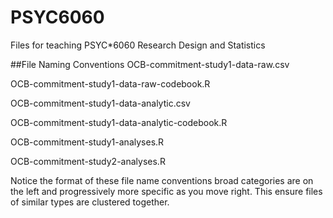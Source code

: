 # PSYC6060
Files for teaching PSYC*6060 Research Design and Statistics


##File Naming Conventions
OCB-commitment-study1-data-raw.csv

OCB-commitment-study1-data-raw-codebook.R

OCB-commitment-study1-data-analytic.csv

OCB-commitment-study1-data-analytic-codebook.R

OCB-commitment-study1-analyses.R

OCB-commitment-study2-analyses.R


Notice the format of these file name conventions broad categories are on the left and progressively more specific as you move right. This ensure files of similar types are clustered together.

